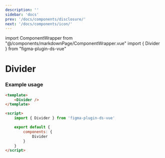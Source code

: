 ```yaml
---
description: ''
sidebar: 'docs'
prev: '/docs/components/disclosure/'
next: '/docs/components/icon/'
---
```


import ComponentWrapper from "@/components/markdownPage/ComponentWrapper.vue"
import { Divider } from "figma-plugin-ds-vue"

# Divider

<ComponentWrapper>
<Divider/>
</ComponentWrapper>

### Example usage

```html
<template>
	<Divider />
</template>

<script>
	import { Divider } from 'figma-plugin-ds-vue'

	export default {
		components: {
			Divider
		}
	}
</script>
```
